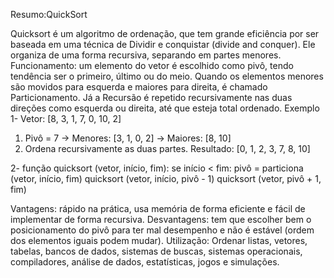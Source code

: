 Resumo:QuickSort

Quicksort é um algoritmo de ordenação, que tem grande eficiência por ser baseada em uma técnica de Dividir e conquistar (divide and conquer). Ele organiza de uma forma recursiva, separando em partes menores.
Funcionamento:  um elemento do vetor é escolhido como pivô, tendo tendência ser o primeiro, último ou do meio. Quando os elementos menores são movidos para esquerda e maiores para direita, é chamado Particionamento. Já a Recursão é repetido recursivamente nas duas direções como esquerda ou direita, até que esteja total ordenado.
Exemplo
1-	Vetor: [8, 3, 1, 7, 0, 10, 2]
1.	Pivô = 7
→ Menores: [3, 1, 0, 2]
→ Maiores: [8, 10]
2.	Ordena recursivamente as duas partes.
Resultado: [0, 1, 2, 3, 7, 8, 10]

2-	função quicksort (vetor, início, fim):
    se início < fim:
        pivô = particiona (vetor, início, fim)
        quicksort (vetor, início, pivô - 1)
        quicksort (vetor, pivô + 1, fim)

Vantagens: rápido na prática, usa memória de forma eficiente e fácil de implementar de forma recursiva.
Desvantagens: tem que escolher bem o posicionamento do pivô para ter mal desempenho e não é estável (ordem dos elementos iguais podem mudar).
Utilização: Ordenar listas, vetores, tabelas, bancos de dados, sistemas de buscas, sistemas operacionais, compiladores, análise de dados, estatísticas, jogos e simulações.
